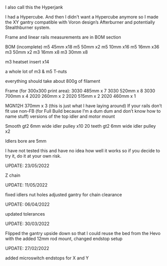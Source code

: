 I also call this the Hyperjank

I had a Hypercube. And then I didn't want a Hypercube anymore so I made the XY gantry compatible with Voron design’s Afterburner and potentially Stealthburner system.

Frame and linear rails measurements are in BOM section

BOM (incomplete)
m5 45mm x18
m5 50mm x2
m5 10mm x16
m5 16mm x36
m3 50mm x2
m3 16mm x8
m3 30mm x8

m3 heatset insert x14

a whole lot of m3 & m5 T-nuts

everything should take about 800g of filament

Frame (for 300x300 print area):
3030 485mm x 7
3030 520mm x 8
3030 700mm x 4
2020 260mm x 2
2020 515mm x 2
2020 460mm x 1

MGN12H 370mm x 3 (this is just what I have laying around)
If your rails don’t fit use non-FB (for Full Build because I’m a dum dum and don’t know how to name stuff) versions of the top idler and motor mount

Smooth gt2 6mm wide idler pulley x10
20 teeth gt2 6mm wide idler pulley x2

Idlers bore are 5mm

I have not tested this and have no idea how well it works so if you decide to try it, do it at your own risk.

UPDATE: 23/05/2022

Z chain

UPDATE: 11/05/2022

fixed idlers nut holes
adjusted gantry for chain clearance

UPDATE: 06/04/2022

updated tolerances

UPDATE: 30/03/2022

Flipped the gantry upside down so that I could reuse the bed from the Hevo with the added 12mm rod mount, changed endstop setup

UPDATE: 27/02/2022

added microswitch endstops for X and Y
